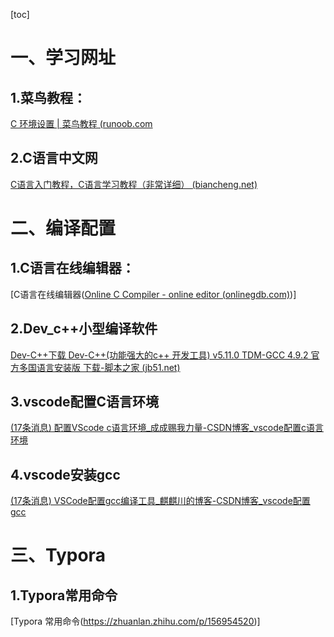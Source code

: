 [toc]

# 一、学习网址

## 1.菜鸟教程：

[C 环境设置 | 菜鸟教程 (runoob.com](https://www.runoob.com/cprogramming/c-environment-setup.html)

## 2.C语言中文网

[C语言入门教程，C语言学习教程（非常详细） (biancheng.net)](http://c.biancheng.net/c/)

# 二、编译配置

## 1.C语言在线编辑器：

[C语言在线编辑器([Online C Compiler - online editor (onlinegdb.com)](https://www.onlinegdb.com/online_c_compiler))]

## 2.Dev_c++小型编译软件

[Dev-C++下载 Dev-C++(功能强大的c++ 开发工具) v5.11.0 TDM-GCC 4.9.2 官方多国语言安装版 下载-脚本之家 (jb51.net)](https://www.jb51.net/softs/319454.html)

## 3.vscode配置C语言环境

[(17条消息) 配置VScode c语言环境_成成赐我力量-CSDN博客_vscode配置c语言环境](https://blog.csdn.net/qq_28581077/article/details/81380341?ops_request_misc=%7B%22request%5Fid%22%3A%22164125687316781685318557%22%2C%22scm%22%3A%2220140713.130102334.pc%5Fall.%22%7D&request_id=164125687316781685318557&biz_id=0&utm_medium=distribute.pc_search_result.none-task-blog-2~all~first_rank_ecpm_v1~rank_v31_ecpm-2-81380341.pc_search_result_cache&utm_term=vscode配置c语言环境&spm=1018.2226.3001.4187)

## 4.vscode安装gcc

[(17条消息) VSCode配置gcc编译工具_麒麒川的博客-CSDN博客_vscode配置gcc](https://blog.csdn.net/wangqingchuan92/article/details/108974662?ops_request_misc=%7B%22request%5Fid%22%3A%22164125765316781685311414%22%2C%22scm%22%3A%2220140713.130102334.pc%5Fall.%22%7D&request_id=164125765316781685311414&biz_id=0&utm_medium=distribute.pc_search_result.none-task-blog-2~all~first_rank_ecpm_v1~rank_v31_ecpm-1-108974662.pc_search_result_cache&utm_term=vscode安装gcc&spm=1018.2226.3001.4187)

# 三、Typora

## 1.Typora常用命令

[Typora 常用命令(https://zhuanlan.zhihu.com/p/156954520)]